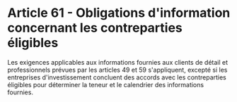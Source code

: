 # Article 61 - Obligations d'information concernant les contreparties éligibles


Les exigences applicables aux informations fournies aux clients de détail et professionnels prévues par les articles 49 et 59 s'appliquent, excepté si les entreprises d'investissement concluent des accords avec les contreparties éligibles pour déterminer la teneur et le calendrier des informations fournies.
